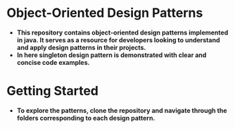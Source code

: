 <h1><b>Object-Oriented Design Patterns<b></h1>

  <ul>
    <li>This repository contains object-oriented design patterns implemented in java. It serves as a resource for developers looking to understand and apply design patterns in their projects.
</li>
    <li>In here singleton design pattern is demonstrated with clear and concise code examples.</li>
  </ul>

<h1><b>Getting Started<b></h1>
  <ul><li>To explore the patterns, clone the repository and navigate through the folders corresponding to each design pattern.</li>
  </ul>
